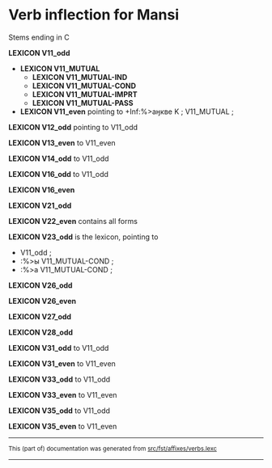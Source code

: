 # Verb inflection for Mansi

Stems ending in C

**LEXICON V11_odd** 

* **LEXICON V11_MUTUAL** 
	* **LEXICON V11_MUTUAL-IND**  
	* **LEXICON V11_MUTUAL-COND** 
	* **LEXICON V11_MUTUAL-IMPRT**  
	* **LEXICON V11_MUTUAL-PASS**  
* **LEXICON V11_even** pointing to
+Inf:%>аӈкве K ;
V11_MUTUAL ;

**LEXICON V12_odd** pointing to V11_odd

**LEXICON V13_even** to V11_even

**LEXICON V14_odd** to V11_odd

**LEXICON V16_odd** to V11_odd

**LEXICON V16_even** 

**LEXICON V21_odd** 

**LEXICON V22_even** contains all forms

**LEXICON V23_odd** is the lexicon, pointing to
* V11_odd ; 
* :%>ы V11_MUTUAL-COND ; 
* :%>а V11_MUTUAL-COND ; 

**LEXICON V26_odd** 

**LEXICON V26_even** 

**LEXICON V27_odd** 

**LEXICON V28_odd** 

**LEXICON V31_odd** to V11_odd

**LEXICON V31_even** to V11_even

**LEXICON V33_odd** to V11_odd

**LEXICON V33_even**  to V11_even

**LEXICON V35_odd** to V11_odd

**LEXICON V35_even** to V11_even

* * *

<small>This (part of) documentation was generated from [src/fst/affixes/verbs.lexc](https://github.com/giellalt/lang-mns/blob/main/src/fst/affixes/verbs.lexc)</small>

---

